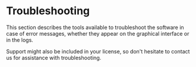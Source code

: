 # Troubleshooting

This section describes the tools available to troubleshoot the software in case of error messages, whether they appear on the graphical interface or in the logs.

Support might also be included in your license, so don't hesitate to contact us for assistance with troubleshooting.
